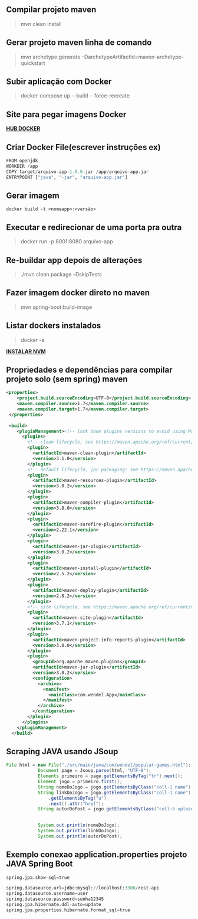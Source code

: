 ## Compilar projeto maven

> mvn clean install

## Gerar projeto maven linha de comando

> mvn archetype:generate -DarchetypeArtifactId=maven-archetype-quickstart

## Subir aplicação com Docker

> docker-compose up --build --force-recreate

## Site para pegar imagens Docker

[**HUB DOCKER**](hub.docker.com)

## Criar Docker File(escrever instruções ex)

```python
FROM openjdk
WORKDIR /app
COPY target/arquivo-app-1.0.0.jar /app/arquivo-app.jar
ENTRYPOINT ["java", "-jar", "arquivo-app.jar"]
```
## Gerar imagem

``` docker build -t <nomeapp>:<versão> ```
  
## Executar e redirecionar de uma porta pra outra

> docker run -p 8001:8080 arquivo-app

## Re-buildar app depois de alterações

> ./mvn clean package -DskipTests

## Fazer imagem docker direto no maven

> mvn spring-boot:build-image

## Listar dockers instalados

> docker -a

[**INSTALAR NVM**](https://gist.github.com/d2s/372b5943bce17b964a79)


## Propriedades e dependências para compilar projeto solo (sem spring) maven

```xml
<properties>
    <project.build.sourceEncoding>UTF-8</project.build.sourceEncoding>
    <maven.compiler.source>1.7</maven.compiler.source>
    <maven.compiler.target>1.7</maven.compiler.target>
 </properties>
  
 <build>
    <pluginManagement><!-- lock down plugins versions to avoid using Maven defaults (may be moved to parent pom) -->
      <plugins>
        <!-- clean lifecycle, see https://maven.apache.org/ref/current/maven-core/lifecycles.html#clean_Lifecycle -->
        <plugin>
          <artifactId>maven-clean-plugin</artifactId>
          <version>3.1.0</version>
        </plugin>
        <!-- default lifecycle, jar packaging: see https://maven.apache.org/ref/current/maven-core/default-bindings.html#Plugin_bindings_for_jar_packaging -->
        <plugin>
          <artifactId>maven-resources-plugin</artifactId>
          <version>3.0.2</version>
        </plugin>
        <plugin>
          <artifactId>maven-compiler-plugin</artifactId>
          <version>3.8.0</version>
        </plugin>
        <plugin>
          <artifactId>maven-surefire-plugin</artifactId>
          <version>2.22.1</version>
        </plugin>
        <plugin>
          <artifactId>maven-jar-plugin</artifactId>
          <version>3.0.2</version>
        </plugin>
        <plugin>
          <artifactId>maven-install-plugin</artifactId>
          <version>2.5.2</version>
        </plugin>
        <plugin>
          <artifactId>maven-deploy-plugin</artifactId>
          <version>2.8.2</version>
        </plugin>
        <!-- site lifecycle, see https://maven.apache.org/ref/current/maven-core/lifecycles.html#site_Lifecycle -->
        <plugin>
          <artifactId>maven-site-plugin</artifactId>
          <version>3.7.1</version>
        </plugin>
        <plugin>
          <artifactId>maven-project-info-reports-plugin</artifactId>
          <version>3.0.0</version>
        </plugin>
        <plugin>
          <groupId>org.apache.maven.plugins</groupId>
          <artifactId>maven-jar-plugin</artifactId>
          <version>3.0.2</version>
          <configuration>
            <archive>
              <manifest>
                <mainClass>com.wendel.App</mainClass>
              </manifest>
            </archive>
          </configuration>
        </plugin>
      </plugins>
    </pluginManagement>
  </build> 
```

## Scraping JAVA usando JSoup

```java
File html = new File("./src/main/java/com/wendel/popular-games.html");
            Document page = Jsoup.parse(html, "UTF-8");
            Elements primeiro = page.getElementsByTag("tr").next();
            Element jogo = primeiro.first();
            String nomeDoJogo = jogo.getElementsByClass("coll-1 name").text();
            String linkDoJogo = jogo.getElementsByClass("coll-1 name").first()
                .getElementsByTag("a")
                .next().attr("href");
            String autorDoPost = jogo.getElementsByClass("coll-5 uploader").text();
            

            System.out.println(nomeDoJogo);
            System.out.println(linkDoJogo);
            System.out.println(autorDoPost);
```

## Exemplo conexao application.properties projeto JAVA Spring Boot

```python
spring.jpa.show-sql=true

spring.datasource.url=jdbc:mysql://localhost:3306/rest-api
spring.datasource.username=user
spring.datasource.password=senha12345
spring.jpa.hibernate.ddl-auto=update
spring.jpa.properties.hibernate.format_sql=true
```
